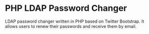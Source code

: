 # PHP LDAP Password Changer
LDAP password changer written in PHP based on Twitter Bootstrap.
It allows users to renew their passwords and receive them by email.

